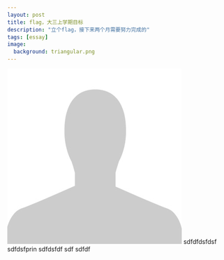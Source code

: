 ```yaml
---
layout: post
title: flag，大三上学期目标
description: "立个flag，接下来两个月需要努力完成的"
tags: [essay]
image:
  background: triangular.png
---
```

![image](../images/avatar.jpg)
sdfdfdsfdsf
sdfdsfprin
sdfdsfdf sdf
sdfdf

